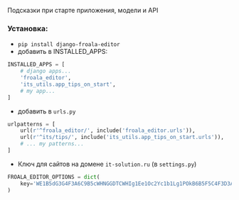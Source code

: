 Подсказки при старте приложения, модели и API

### Установка:

- `pip install django-froala-editor`
- добавить в INSTALLED_APPS:
```py
INSTALLED_APPS = [
    # django apps...
    'froala_editor',
    'its_utils.app_tips_on_start',
    # my app...
]
```
- добавить в `urls.py`
```py
urlpatterns = [
    url(r'^froala_editor/', include('froala_editor.urls')),
    url(r'^its/tips/', include('its_utils.app_tips_on_start.urls')),
    # ... my patterns...
]
```
- Ключ для сайтов на домене `it-solution.ru` (в `settings.py`)
```py
FROALA_EDITOR_OPTIONS = dict(
    key='WE1B5dG3G4F3A6C9B5cWHNGGDTCWHIg1Ee1Oc2Yc1b1Lg1POkB6B5F5C4F3D3A2F2A5B3==',
)
```

